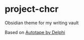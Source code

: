 # project-chcr
Obsidian theme for my writing vault

Based on [Autotape by Delphi](https://github.com/rmvdesign/autotape-theme)
